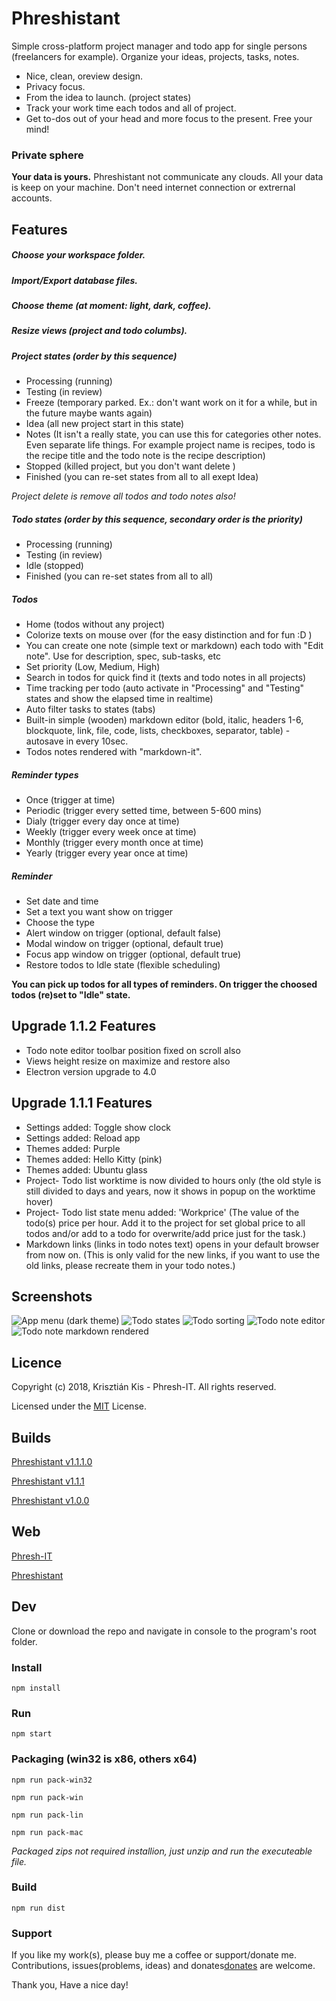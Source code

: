 # Phreshistant

Simple cross-platform project manager and todo app for single persons (freelancers for example).
Organize your ideas, projects, tasks, notes.

- Nice, clean, oreview design.
- Privacy focus.
- From the idea to launch. (project states)
- Track your work time each todos and all of project.
- Get to-dos out of your head and more focus to the present. Free your mind!


### Private sphere

**Your data is yours.**
Phreshistant not communicate any clouds. All your data is keep on your machine.
Don't need internet connection or extrernal accounts.


## Features

##### Choose your workspace folder.

##### Import/Export database files.

##### Choose theme (at moment: light, dark, coffee).

##### Resize views (project and todo columbs).

##### Project states (order by this sequence)
- Processing (running)
- Testing (in review)
- Freeze (temporary parked. Ex.: don't want work on it for a while, but in the future maybe wants again)
- Idea (all new project start in this state)
- Notes (It isn't a really state, you can use this for categories other notes. Even separate life things. For example project name is recipes, todo is the recipe title and the todo note is the recipe description)
- Stopped (killed project, but you don't want delete )
- Finished (you can re-set states from all to all exept Idea)

*Project delete is remove all todos and todo notes also!*

##### Todo states (order by this sequence, secondary order is the priority)
- Processing (running)
- Testing (in review)
- Idle (stopped)
- Finished (you can re-set states from all to all)

##### Todos
- Home (todos without any project)
- Colorize texts on mouse over (for the easy distinction and for fun :D )
- You can create one note (simple text or markdown) each todo with "Edit note". Use for description, spec, sub-tasks, etc
- Set priority (Low, Medium, High)
- Search in todos for quick find it (texts and todo notes in all projects)
- Time tracking per todo (auto activate in "Processing" and "Testing" states and show the elapsed time in realtime)
- Auto filter tasks to states (tabs)
- Built-in simple (wooden) markdown editor (bold, italic, headers 1-6, blockquote, link, file, code, lists, checkboxes, separator, table) - autosave in every 10sec.
- Todos notes rendered with "markdown-it".

##### Reminder types
- Once (trigger at time)
- Periodic (trigger every setted time, between 5-600 mins)
- Dialy (trigger every day once at time)
- Weekly (trigger every week once at time)
- Monthly (trigger every month once at time)
- Yearly (trigger every year once at time)

##### Reminder
- Set date and time
- Set a text you want show on trigger
- Choose the type
- Alert window on trigger (optional, default false)
- Modal window on trigger (optional, default true)
- Focus app window on trigger (optional, default true)
- Restore todos to Idle state (flexible scheduling)

**You can pick up todos for all types of reminders. On trigger the choosed todos (re)set to "Idle" state.**

## Upgrade 1.1.2 Features

- Todo note editor toolbar position fixed on scroll also
- Views height resize on maximize and restore also
- Electron version upgrade to 4.0

## Upgrade 1.1.1 Features

- Settings added: Toggle show clock
- Settings added: Reload app
- Themes added: Purple
- Themes added: Hello Kitty (pink)
- Themes added: Ubuntu glass
- Project- Todo list worktime is now divided to hours only (the old style is still divided to days and years, now it shows in popup on the worktime hover)
- Project- Todo list state menu added: 'Workprice'
  (The value of the todo(s) price per hour. Add it to the project for set global price to all todos and/or add to a todo for overwrite/add price just for the task.)
- Markdown links (links in todo notes text) opens in your default browser from now on. (This is only valid for the new links, if you want to use the old links, please recreate them in your todo notes.)


## Screenshots

![App menu (dark theme)](https://github.com/Phreshhh/Phreshistant/blob/master/build/screenshots/menu.jpg)
![Todo states](https://github.com/Phreshhh/Phreshistant/blob/master/build/screenshots/todo-states.jpg)
![Todo sorting](https://github.com/Phreshhh/Phreshistant/blob/master/build/screenshots/todo-sort.jpg)
![Todo note editor](https://github.com/Phreshhh/Phreshistant/blob/master/build/screenshots/todo-note-editor.jpg)
![Todo note markdown rendered](https://github.com/Phreshhh/Phreshistant/blob/master/build/screenshots/project-note-state.jpg)


## Licence
Copyright (c) 2018, Krisztián Kis - Phresh-IT. All rights reserved.

Licensed under the [MIT](https://github.com/Phreshhh/Phreshistant/blob/master/LICENSE.md) License.


## Builds
[Phreshistant v1.1.1.0](https://github.com/Phreshhh/Phreshistant/releases/tag/v1.1.1.0)

[Phreshistant v1.1.1](https://github.com/Phreshhh/Phreshistant/releases/tag/v1.1.1)

[Phreshistant v1.0.0](https://github.com/Phreshhh/Phreshistant/releases/tag/v1.0.0)


## Web

[Phresh-IT](https://phresh-it.hu/)

[Phreshistant](https://phresh-it.hu/apps/phreshistant/)


## Dev

Clone or download the repo and navigate in console to the program's root folder.

### Install

```
npm install
```

### Run

```
npm start
```


### Packaging (win32 is x86, others x64)

```
npm run pack-win32

npm run pack-win

npm run pack-lin

npm run pack-mac
```

*Packaged zips not required installion, just unzip and run the executeable file.*


### Build

```
npm run dist
```

### Support

If you like my work(s), please buy me a coffee or support/donate me. Contributions, issues(problems, ideas) and donates[donates](https://www.paypal.com/cgi-bin/webscr?cmd=_s-xclick&hosted_button_id=L3HSBGM4JTKEL&source=url) are welcome.

Thank you, Have a nice day!
